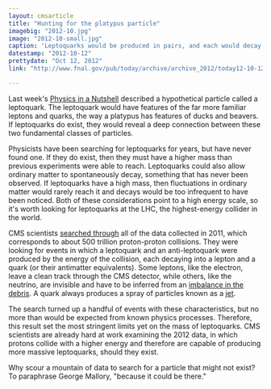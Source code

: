 ```yaml
---
layout: cmsarticle
title: "Hunting for the platypus particle"
imagebig: "2012-10.jpg"
image: "2012-10-small.jpg"
caption: 'Leptoquarks would be produced in pairs, and each would decay into a lepton (such as an electron) and a quark (which becomes a jet). This is one of the leptoquark-like events found in the <a href="https://twiki.cern.ch/twiki/bin/view/CMSPublic/PhysicsResultsEXO10005">CMS data set</a>. There are too few like this to rule out standard physics explanations.'
datestamp: "2012-10-12"
prettydate: "Oct 12, 2012"
link: "http://www.fnal.gov/pub/today/archive/archive_2012/today12-10-12.html"

---
```


Last week's [Physics in a Nutshell](http://www.fnal.gov/pub/today/archive_2012/today12-10-05.html) described a hypothetical particle called a leptoquark. The leptoquark would have features of the far more familiar leptons and quarks, the way a platypus has features of ducks and beavers. If leptoquarks do exist, they would reveal a deep connection between these two fundamental classes of particles.

Physicists have been searching for leptoquarks for years, but have never found one. If they do exist, then they must have a higher mass than previous experiments were able to reach. Leptoquarks could also allow ordinary matter to spontaneously decay, something that has never been observed. If leptoquarks have a high mass, then fluctuations in ordinary matter would rarely reach it and decays would be too infrequent to have been noticed. Both of these considerations point to a high energy scale, so it's worth looking for leptoquarks at the LHC, the highest-energy collider in the world.

CMS scientists [searched through](http://arxiv.org/abs/1207.5406) all of the data collected in 2011, which corresponds to about 500 trillion proton-proton collisions. They were looking for events in which a leptoquark and an anti-leptoquark were produced by the energy of the collision, each decaying into a lepton and a quark (or their antimatter equivalents). Some leptons, like the electron, leave a clean track through the CMS detector, while others, like the neutrino, are invisible and have to be inferred from an [imbalance in the debris](http://www.fnal.gov/pub/today/archive_2011/today11-04-22.html). A quark always produces a spray of particles known as a [jet](http://www.fnal.gov/pub/today/archive_2012/today12-09-14.html).

The search turned up a handful of events with these characteristics, but no more than would be expected from known physics processes. Therefore, this result set the most stringent limits yet on the mass of leptoquarks. CMS scientists are already hard at work examining the 2012 data, in which protons collide with a higher energy and therefore are capable of producing more massive leptoquarks, should they exist.

Why scour a mountain of data to search for a particle that might not exist? To paraphrase George Mallory, "because it could be there."

